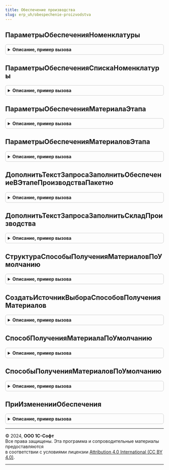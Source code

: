 ```yaml
---
title: Обеспечение производства
slug: erp_uh/obespechenie-proizvodstva
---
```



## ПараметрыОбеспеченияНоменклатуры
<details style="margin: 1em 0; padding: 0.5em; border: 1px solid #ccc; border-radius: 6px;">

<summary style="font-weight: bold; cursor: pointer;">Описание, пример вызова</summary>

```bsl

// Возвращает параметры обеспечения номенклатуры
//
// Параметры:
//  Номенклатура	 - СправочникСсылка.Номенклатура - Номенклатура для которой нужно получить параметры обеспечения.
//  Характеристика	 - СправочникСсылка.ХарактеристикиНоменклатуры - Характеристика номенклатуры.
//  Подразделение	 - СправочникСсылка.СтруктураПредприятия - Подразделение для которого нужно получить параметры обеспечения.
//
// Возвращаемое значение:
//  Структура - Содержит свойства: Склад.
//
Функция ПараметрыОбеспеченияНоменклатуры(Номенклатура, Характеристика, Подразделение) Экспорт
```

Пример вызова
```bsl
Результат = ОбеспечениеПроизводства.ПараметрыОбеспеченияНоменклатуры(Номенклатура, Характеристика, Подразделение) 
```
</details>

## ПараметрыОбеспеченияСпискаНоменклатуры
<details style="margin: 1em 0; padding: 0.5em; border: 1px solid #ccc; border-radius: 6px;">

<summary style="font-weight: bold; cursor: pointer;">Описание, пример вызова</summary>

```bsl

// Возвращает параметры обеспечения списка номенклатуры
//
// Параметры:
//  ТаблицаМатериалов	 - ТаблицаЗначений - содержит колонки Номенклатура, Характеристика, Подразделение
//
// Возвращаемое значение:
//  ТаблицаЗначений - содержит колонки Склад.
//
Функция ПараметрыОбеспеченияСпискаНоменклатуры(ТаблицаМатериалов) Экспорт
```

Пример вызова
```bsl
Результат = ОбеспечениеПроизводства.ПараметрыОбеспеченияСпискаНоменклатуры(ТаблицаМатериалов) 
```
</details>

## ПараметрыОбеспеченияМатериалаЭтапа
<details style="margin: 1em 0; padding: 0.5em; border: 1px solid #ccc; border-radius: 6px;">

<summary style="font-weight: bold; cursor: pointer;">Описание, пример вызова</summary>

```bsl

//++ НЕ УТКА

// Возвращает параметры обеспечения материала в этапе производства
//
// Параметры:
//  Номенклатура					 - СправочникСсылка.Номенклатура												 - Номенклатура для которой нужно получить параметры обеспечения.
//  Характеристика					 - СправочникСсылка.ХарактеристикиНоменклатуры									 - Характеристика номенклатуры.
//  Производится					 - Булево																		 - Признак того что материал производится (является полуфабрикатом).
//  Подразделение					 - СправочникСсылка.СтруктураПредприятия										 - Подразделение для которого нужно получить параметры обеспечения.
//  ИсточникПолученияПолуфабриката	 - СправочникСсылка.ЭтапыПроизводства, СправочникСсылка.РесурсныеСпецификации	 - Определяет как производится полуфабрикат.
//  ЗаказНаПроизводство				 - ДокументСсылка.ЗаказНаПроизводство2_2										 - Заказ на производство, для получения списка заказов давальца и поиска в них номенклатуры.
//  										Если номенклатура найдена, возвращается вариант обеспечения "Обеспечивать обособленно".
//
// Возвращаемое значение:
//  Структура - Содержит свойства: Склад, ВариантОбеспечения.
//
Функция ПараметрыОбеспеченияМатериалаЭтапа(Номенклатура, Характеристика, Производится, Подразделение, ИсточникПолученияПолуфабриката, ЗаказНаПроизводство) Экспорт
```

Пример вызова
```bsl
Результат = ОбеспечениеПроизводства.ПараметрыОбеспеченияМатериалаЭтапа(Номенклатура, Характеристика, Производится, Подразделение, ИсточникПолученияПолуфабриката, ЗаказНаПроизводство) 
```
</details>

## ПараметрыОбеспеченияМатериаловЭтапа
<details style="margin: 1em 0; padding: 0.5em; border: 1px solid #ccc; border-radius: 6px;">

<summary style="font-weight: bold; cursor: pointer;">Описание, пример вызова</summary>

```bsl

// Возвращает параметры обеспечения материалов в этапах производства
//
// Параметры:
//   ТаблицаМатериалов 	- ТаблицаЗначений - таблица материалов этапа.
//							Обязательные поля: Номенклатура, Характеристика,
//									Подразделение, Производится, ИсточникПолученияПолуфабриката
//   ЗаказНаПроизводство - ДокументСсылка.ЗаказНаПроизводство2_2 - Заказ на производство, для получения списка заказов
//                         давальца и поиска в них номенклатуры. Если номенклатура найдена, возвращается вариант
//                         обеспечения "Обеспечивать обособленно".
//
// Возвращаемое значение:
//   ТаблицаЗначений - таблица материалов дополненная колонками: Склад, ВариантОбеспечения.
//
Функция ПараметрыОбеспеченияМатериаловЭтапа(ТаблицаМатериалов, ЗаказНаПроизводство) Экспорт
```

Пример вызова
```bsl
Результат = ОбеспечениеПроизводства.ПараметрыОбеспеченияМатериаловЭтапа(ТаблицаМатериалов, ЗаказНаПроизводство) 
```
</details>

## ДополнитьТекстЗапросаЗаполнитьОбеспечениеВЭтапеПроизводстваПакетно
<details style="margin: 1em 0; padding: 0.5em; border: 1px solid #ccc; border-radius: 6px;">

<summary style="font-weight: bold; cursor: pointer;">Описание, пример вызова</summary>

```bsl

// Добавляет запрос для получения данных, необходимых для заполнения обеспечения в этапе.
//
// Параметры:
//  СтруктураДействий - см. ПакетнаяОбработкаТабличнойЧастиСервер.ОбработатьСтрокуТЧВЦикле.Действия
//  ОписаниеЗапроса - см. ПакетнаяОбработкаТабличнойЧастиСервер.ОписаниеЗапроса
//  КэшированныеЗначения - см. ПакетнаяОбработкаТабличнойЧастиКлиентСервер.ПолучитьСтруктуруКэшируемыеЗначения
//
Процедура ДополнитьТекстЗапросаЗаполнитьОбеспечениеВЭтапеПроизводстваПакетно(СтруктураДействий, ОписаниеЗапроса, КэшированныеЗначения) Экспорт
```

Пример вызова
```bsl
ОбеспечениеПроизводства.ДополнитьТекстЗапросаЗаполнитьОбеспечениеВЭтапеПроизводстваПакетно(СтруктураДействий, ОписаниеЗапроса, КэшированныеЗначения) 
```
</details>

## ДополнитьТекстЗапросаЗаполнитьСкладПроизводства
<details style="margin: 1em 0; padding: 0.5em; border: 1px solid #ccc; border-radius: 6px;">

<summary style="font-weight: bold; cursor: pointer;">Описание, пример вызова</summary>

```bsl

// Добавляет запрос для получения данных, необходимых для заполнения склада в производственных документах.
//
// Параметры:
//  СтруктураДействий - см. ПакетнаяОбработкаТабличнойЧастиСервер.ОбработатьСтрокуТЧВЦикле.Действия
//  ОписаниеЗапроса - см. ПакетнаяОбработкаТабличнойЧастиСервер.ОписаниеЗапроса
//  КэшированныеЗначения - см. ПакетнаяОбработкаТабличнойЧастиКлиентСервер.ПолучитьСтруктуруКэшируемыеЗначения
//
Процедура ДополнитьТекстЗапросаЗаполнитьСкладПроизводства(СтруктураДействий, ОписаниеЗапроса, КэшированныеЗначения) Экспорт
```

Пример вызова
```bsl
ОбеспечениеПроизводства.ДополнитьТекстЗапросаЗаполнитьСкладПроизводства(СтруктураДействий, ОписаниеЗапроса, КэшированныеЗначения) 
```
</details>

## СтруктураСпособыПолученияМатериаловПоУмолчанию
<details style="margin: 1em 0; padding: 0.5em; border: 1px solid #ccc; border-radius: 6px;">

<summary style="font-weight: bold; cursor: pointer;">Описание, пример вызова</summary>

```bsl

// Функция возвращает структуру способа получения материалов по умолчанию
//
// Возвращаемое значение:
//  Структура - способы получения материалов по умолчанию.
//
Функция СтруктураСпособыПолученияМатериаловПоУмолчанию() Экспорт
```

Пример вызова
```bsl
Результат = ОбеспечениеПроизводства.СтруктураСпособыПолученияМатериаловПоУмолчанию() 
```
</details>

## СоздатьИсточникВыбораСпособовПолученияМатериалов
<details style="margin: 1em 0; padding: 0.5em; border: 1px solid #ccc; border-radius: 6px;">

<summary style="font-weight: bold; cursor: pointer;">Описание, пример вызова</summary>

```bsl

// Функция возвращает пустую таблицу, для выборки способов получения материалов в производство.
//
// Возвращаемое значение:
//  ТаблицаЗначений - таблица материалов.
//
Функция СоздатьИсточникВыбораСпособовПолученияМатериалов() Экспорт
```

Пример вызова
```bsl
Результат = ОбеспечениеПроизводства.СоздатьИсточникВыбораСпособовПолученияМатериалов() 
```
</details>

## СпособПолученияМатериалаПоУмолчанию
<details style="margin: 1em 0; padding: 0.5em; border: 1px solid #ccc; border-radius: 6px;">

<summary style="font-weight: bold; cursor: pointer;">Описание, пример вызова</summary>

```bsl

// Функция возвращает способ получения материала для этапа производства по умолчанию.
//
// Параметры:
//  ДанныеЗаказа	 - Структура - структура данных заказа:
//  	* Распоряжение           - ДокументСсылка.ЗаказНаПроизводство2_2 - заказ на производство
//  	* ПодразделениеДиспетчер - СправочникСсылка.СтруктураПредприятия - Подразделение, ответственное за выполнение заказа
//  	* Назначение             - СправочникСсылка.Назначения - назначение обособленной потребности
//  	* НачатьНеРанее          - Дата - дата, не ранее которой необходимо начать производить.
//  ДанныеМатериала	 - Структура - структура данных материала:
//  	* Подразделение          - СправочникСсылка.СтруктураПредприятия - подразделение-получатель
//  	* ПроизводствоНаСтороне  - Булево - признак, что производство выполняется на стороне
//  	* Номенклатура           - СправочникСсылка.Номенклатура - материала, для которого определяется настройка
//  	* Характеристика         - СправочникСсылка.ХарактеристикиНоменклатуры - характеристика материала, для которого определяется настройка
//   МенеджерВременныхТаблиц - МенеджерВременныхТаблиц - содержит временные таблицы используемые для получения способа обеспечения:
//        ВтСпособыПолученияМатериалов - Временная таблица с полями Номенклатура, Характеристика, Назначение, Склад, Обособленно.
//  ВариантЗаполненияОбеспечения	 - ПеречислениеСсылка.ВариантыЗаполненияОбеспеченияПроизводства - Вариант заполнения обеспечения
//
// Возвращаемое значение:
//  Структура - Содержит свойства:
//  	* Склад - СправочникСсылка.Склады - Склад, с которого передаются материалы в подразделение.
//  	* ЗаказатьНаСклад - Булево - признак, материал необходимо заказать на склад
//  	* ВариантОбеспечения - ПеречислениеСсылка.ВариантыОбеспечения - вариант обеспечения
//  	* Запланировать - Булево - признак, материал возможно.
//
Функция СпособПолученияМатериалаПоУмолчанию(ДанныеЗаказа, ДанныеМатериала, МенеджерВременныхТаблиц = Неопределено, ВариантЗаполненияОбеспечения = Неопределено) Экспорт
```

Пример вызова
```bsl
Результат = ОбеспечениеПроизводства.СпособПолученияМатериалаПоУмолчанию(ДанныеЗаказа, ДанныеМатериала, МенеджерВременныхТаблиц, ВариантЗаполненияОбеспечения);
```
</details>

## СпособыПолученияМатериаловПоУмолчанию
<details style="margin: 1em 0; padding: 0.5em; border: 1px solid #ccc; border-radius: 6px;">

<summary style="font-weight: bold; cursor: pointer;">Описание, пример вызова</summary>

```bsl

// Функция возвращает способы получения материалов для этапов производства по умолчанию.
//
// Параметры:
//   ДанныеЗаказа - Структура - структура данных заказа:
//       * Распоряжение           - ДокументСсылка.ЗаказНаПроизводство, ДокументСсылка.ЗаказНаПроизводство2_2 - заказ на
//           производство
//       * ПодразделениеДиспетчер - СправочникСсылка.СтруктураПредприятия - Подразделение, ответственное за выполнение заказа
//       * Назначение             - СправочникСсылка.Назначения - назначение обособленной потребности
//       * НачатьНеРанее          - Дата - дата, не ранее которой необходимо начать производить.
//   ТаблицаМатериалов - ТаблицаЗначений - таблица материалов этапа
//							Обязательные поля: Номенклатура, Характеристика, Подразделение, ПроизводствоНаСтороне,
//							Дополнительные поля: ПроизводитсяВПроцессе, СпособПолученияМатериала, ИсточникПолученияПолуфабриката.
//
//   МенеджерВременныхТаблиц - МенеджерВременныхТаблиц - содержит временные таблицы используемые для получения способа обеспечения:
//        ВтСпособыПолученияМатериалов - Временная таблица с полями Номенклатура, Характеристика, Назначение, Склад, Обособленно.
//  ВариантЗаполненияОбеспечения	 - ПеречислениеСсылка.ВариантыЗаполненияОбеспеченияПроизводства - Вариант заполнения обеспечения
//
// Возвращаемое значение:
//   - ТаблицаЗначений - таблица материалов, дополненная способами получения материалов:
//       * НомерСтроки - Число - номер строки исходной таблицы
//       * Номенклатура - СправочникСсылка.Номенклатура - материала, для которого определяется настройка
//       * Характеристика - СправочникСсылка.ХарактеристикиНоменклатуры - характеристика материала, для которого
//                                                                        определяется настройка
//       * Подразделение - СправочникСсылка.СтруктураПредприятия - подразделение-получатель
//       * ПроизводствоНаСтороне - Булево - признак, что производство выполняется на стороне
//       * Склад - СправочникСсылка.Склады - Склад, с которого передаются материалы в подразделение.
//       * ЗаказатьНаСклад - Булево - признак, материал необходимо заказать на склад
//       * ВариантОбеспечения - ПеречислениеСсылка.ВариантыОбеспечения - вариант обеспечения
//       * Запланировать - Булево - признак, материал возможно.
//
Функция СпособыПолученияМатериаловПоУмолчанию(ДанныеЗаказа, ТаблицаМатериалов, МенеджерВременныхТаблиц = Неопределено, ВариантЗаполненияОбеспечения = Неопределено) Экспорт
```

Пример вызова
```bsl
Результат = ОбеспечениеПроизводства.СпособыПолученияМатериаловПоУмолчанию(ДанныеЗаказа, ТаблицаМатериалов, МенеджерВременныхТаблиц, ВариантЗаполненияОбеспечения);
```
</details>

## ПриИзмененииОбеспечения
<details style="margin: 1em 0; padding: 0.5em; border: 1px solid #ccc; border-radius: 6px;">

<summary style="font-weight: bold; cursor: pointer;">Описание, пример вызова</summary>

```bsl

//++ НЕ УТКА

// Обновляет данные при изменении обеспечения этапов производства
//
// Параметры:
//  МассивЗаказов	 - Массив			 - содержит ссылки на документы.
//
Процедура ПриИзмененииОбеспечения(МассивЗаказов) Экспорт
```

Пример вызова
```bsl
ОбеспечениеПроизводства.ПриИзмененииОбеспечения(МассивЗаказов) 
```
</details>

---

© 2024, **ООО 1С-Софт**  
Все права защищены. Эта программа и сопроводительные материалы предоставляются  
в соответствии с условиями лицензии [Attribution 4.0 International (CC BY 4.0)](https://creativecommons.org/licenses/by/4.0/legalcode).

---
